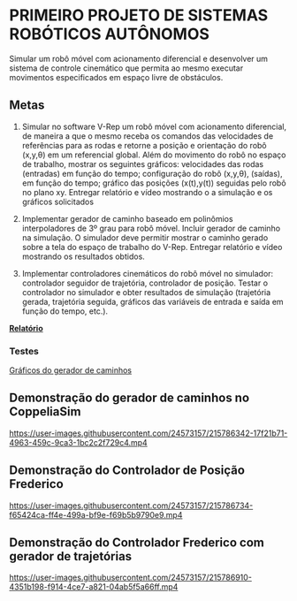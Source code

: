 # PRIMEIRO PROJETO DE SISTEMAS ROBÓTICOS AUTÔNOMOS

Simular um robô móvel com acionamento diferencial e desenvolver
um sistema de controle cinemático que permita ao mesmo executar
movimentos especificados em espaço livre de obstáculos.


## Metas

1. Simular no software V-Rep um robô móvel com acionamento
diferencial, de maneira a que o mesmo receba os comandos das
velocidades de referências para as rodas e retorne a posição e
orientação do robô (x,y,&theta;) em um referencial global. Além do
movimento do robô no espaço de trabalho, mostrar os
seguintes gráficos: velocidades das rodas (entradas) em função
do tempo; configuração do robô (x,y,&theta;), (saídas), em função do
tempo; gráfico das posições (x(t),y(t)) seguidas pelo robô no
plano xy. Entregar relatório e vídeo mostrando o a simulação e
os gráficos solicitados

2. Implementar gerador de caminho baseado em polinômios
interpoladores de 3º grau para robô móvel. Incluir gerador de
caminho na simulação. O simulador deve permitir mostrar o
caminho gerado sobre a tela do espaço de trabalho do V-Rep.
Entregar relatório e vídeo mostrando os resultados obtidos.

3. Implementar controladores cinemáticos do robô móvel no
simulador: controlador seguidor de trajetória, controlador de
posição. Testar o controlador no simulador e obter resultados
de simulação (trajetória gerada, trajetória seguida, gráficos das
variáveis de entrada e saída em função do tempo, etc.).


[__Relatório__](Relatorio_Seminario_Sistemas_Roboticos_primeiro_projeto.pdf)

### Testes

[Gráficos do gerador de caminhos](gerador_de_caminhos_plot.md)




## Demonstração do gerador de caminhos no CoppeliaSim

https://user-images.githubusercontent.com/24573157/215786342-17f21b71-4963-459c-9ca3-1bc2c2f729c4.mp4


## Demonstração do Controlador de Posição Frederico

https://user-images.githubusercontent.com/24573157/215786734-f65424ca-ff4e-499a-bf9e-f69b5b9790e9.mp4




## Demonstração do Controlador Frederico com gerador de trajetórias

https://user-images.githubusercontent.com/24573157/215786910-4351b198-f914-4ce7-a821-04ab5f5a66ff.mp4


